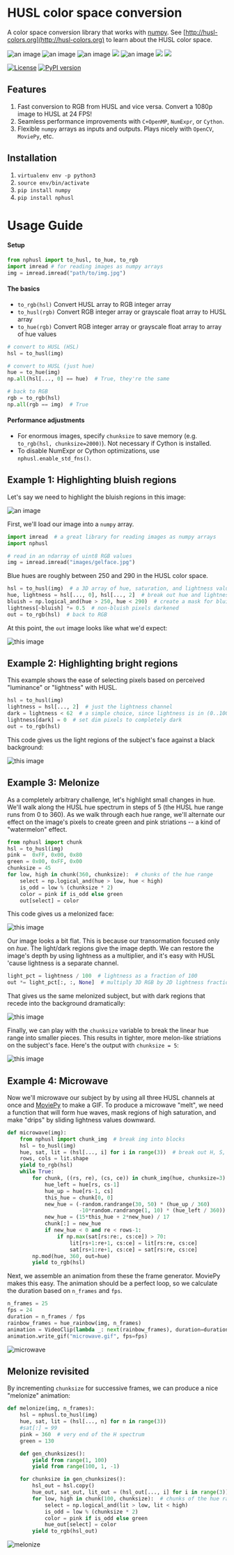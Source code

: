 # HUSL color space conversion
A color space conversion library that works with [numpy](http://numpy.org). See [http://husl-colors.org](http://husl-colors.org) to learn about the HUSL color space.

![an image](images/gelface.jpg) ![an image](images/light.jpg) ![an image](images/watermelon_final.jpg) ![](images/gelface.gif) ![an image](https://i.imgur.com/Arv5BDt.gif) ![](http://imgur.com/B3XiGOm.gif) ![](http://imgur.com/0BAP3RX.gif)

[![License](http://img.shields.io/:license-mit-blue.svg?style=flat-blue)](http://badges.mit-license.org)
[![PyPI version](https://badge.fury.io/py/nphusl.svg)](https://badge.fury.io/py/nphusl)


## Features

1. Fast conversion to RGB from HUSL and vice versa. Convert a 1080p image to HUSL at 24 FPS!
2. Seamless performance improvements with `C+OpenMP`, `NumExpr`, or `Cython`.
3. Flexible `numpy` arrays as inputs and outputs. Plays nicely with `OpenCV`, `MoviePy`, etc.

## Installation

1. `virtualenv env -p python3`
2. `source env/bin/activate`
3. `pip install numpy`
4. `pip install nphusl`

# Usage Guide
#### Setup

```python
from nphusl import to_husl, to_hue, to_rgb
import imread # for reading images as numpy arrays
img = imread.imread("path/to/img.jpg")
```

#### The basics

* `to_rgb(hsl)` Convert HUSL array to RGB integer array
* `to_husl(rgb)` Convert RGB integer array or grayscale float array to HUSL array
* `to_hue(rgb)` Convert RGB integer array or grayscale float array to array of hue values

```python
# convert to HUSL (HSL)
hsl = to_husl(img)

# convert to HUSL (just hue)
hue = to_hue(img)
np.all(hsl[..., 0] == hue)  # True, they're the same

# back to RGB
rgb = to_rgb(hsl)
np.all(rgb == img)  # True
```

#### Performance adjustments

* For enormous images, specify `chunksize` to save memory (e.g. `to_rgb(hsl, chunksize=2000)`). Not necessary if Cython is installed.
* To disable NumExpr or Cython optimizations, use `nphusl.enable_std_fns()`.

## Example 1: Highlighting bluish regions
Let's say we need to highlight the bluish regions in this image:

![an image](images/gelface.jpg)

First, we'll load our image into a `numpy` array.

```python
import imread  # a great library for reading images as numpy arrays
import nphusl 

# read in an ndarray of uint8 RGB values
img = imread.imread("images/gelface.jpg")
```

Blue hues are roughly between 250 and 290 in the HUSL color space.

```python
hsl = to_husl(img)  # a 3D array of hue, saturation, and lightness values
hue, lightness = hsl[..., 0], hsl[..., 2]  # break out hue and lightness channels
bluish = np.logical_and(hue > 250, hue < 290)  # create a mask for bluish pixels
lightness[~bluish] *= 0.5  # non-bluish pixels darkened
out = to_rgb(hsl)  # back to RGB
```

At this point, the `out` image looks like what we'd expect:

![this image](images/blue.jpg)

## Example 2: Highlighting bright regions

This example shows the ease of selecting pixels based on perceived
"luminance" or "lightness" with HUSL.

```python
hsl = to_husl(img)
lightness = hsl[..., 2]  # just the lightness channel
dark = lightness < 62  # a simple choice, since lightness is in (0..100)
lightness[dark] = 0  # set dim pixels to completely dark
out = to_rgb(hsl)
```

This code gives us the light regions of the subject's face against a
black background:

![this image](images/light.jpg)


## Example 3: Melonize

As a completely arbitrary challenge, let's highlight small changes in hue.
We'll walk along the HUSL hue spectrum in steps of 5 (the HUSL hue range
runs from 0 to 360). As we walk through each hue range, we'll alternate our
effect on the image's pixels to create green and pink striations -- a
kind of "watermelon" effect.

```python
from nphusl import chunk
hsl = to_husl(img)
pink =  0xFF, 0x00, 0x80
green = 0x00, 0xFF, 0x00
chunksize = 45
for low, high in chunk(360, chunksize):  # chunks of the hue range
    select = np.logical_and(hue > low, hue < high)
    is_odd = low % (chunksize * 2)
    color = pink if is_odd else green
    out[select] = color
```

This code gives us a melonized face:

![this image](images/watermelon_flat.jpg)

Our image looks a bit flat.
This is because our transormation focused only on *hue*. The light/dark
regions give the image depth. We can restore the image's depth by using
lightness as a multiplier, and it's easy with HUSL 'cause lightness
is a separate channel.

```python
light_pct = lightness / 100  # lightness as a fraction of 100
out *= light_pct[:, :, None]  # multiply 3D RGB by 2D lightness fraction
```

That gives us the same melonized subject, but with dark regions that
recede into the background dramatically:

![this image](images/watermelon.jpg)

Finally, we can play with the `chunksize` variable to break the linear
hue range into smaller pieces. This results in tighter, more melon-like
striations on the subject's face. Here's the output with `chunksize = 5`:

![this image](images/watermelon_final.jpg)


## Example 4: Microwave

Now we'll microwave our subject by by using all three HUSL channels at once
and [MoviePy](https://github.com/Zulko/moviepy) to make a GIF.
To produce a microwave "melt", we need a function that will form hue waves,
mask regions of high saturation, and make "drips" by sliding lightness
values downward.

```python
def microwave(img):
    from nphusl import chunk_img  # break img into blocks
    hsl = to_husl(img)
    hue, sat, lit = (hsl[..., i] for i in range(3))  # break out H, S, and L
    rows, cols = lit.shape
    yield to_rgb(hsl)
    while True:
        for chunk, ((rs, re), (cs, ce)) in chunk_img(hue, chunksize=3):
            hue_left = hue[rs, cs-1]
            hue_up = hue[rs-1, cs]
            this_hue = chunk[0, 0]
            new_hue = (-random.randrange(30, 50) * (hue_up / 360)
                       -10*random.randrange(1, 10) * (hue_left / 360))
            new_hue = (15*this_hue + 2*new_hue) / 17
            chunk[:] = new_hue
            if new_hue < 0 and re < rows-1:
                if np.max(sat[rs:re:, cs:ce]) > 70:
                    lit[rs+1:re+1, cs:ce] = lit[rs:re, cs:ce]
                    sat[rs+1:re+1, cs:ce] = sat[rs:re, cs:ce]
        np.mod(hue, 360, out=hue)
        yield to_rgb(hsl)
```

Next, we assemble an animation from these the frame
generator. MoviePy makes this easy. The animation should be a perfect
loop, so we calculate the duration based on `n_frames` and `fps`.

```python
n_frames = 25 
fps = 24
duration = n_frames / fps
rainbow_frames = hue_rainbow(img, n_frames)
animation = VideoClip(lambda _: next(rainbow_frames), duration=duration)
animation.write_gif("microwave.gif", fps=fps)
```

![microwave](http://imgur.com/0BAP3RX.gif)


## Melonize revisited
By incrementing `chunksize` for successive frames, we can produce a nice "melonize" animation:

```python
def melonize(img, n_frames):
    hsl = nphusl.to_husl(img)
    hue, sat, lit = (hsl[..., n] for n in range(3))
    #sat[:] = 99
    pink = 360  # very end of the H spectrum
    green = 130

    def gen_chunksizes():
        yield from range(1, 100)
        yield from range(100, 1, -1)

    for chunksize in gen_chunksizes():
        hsl_out = hsl.copy()
        hue_out, sat_out, lit_out = (hsl_out[..., i] for i in range(3))
        for low, high in chunk(100, chunksize):  # chunks of the hue range
            select = np.logical_and(lit > low, lit < high)
            is_odd = low % (chunksize * 2)
            color = pink if is_odd else green
            hue_out[select] = color
        yield to_rgb(hsl_out)
```

![melonize](https://i.imgur.com/Arv5BDt.gif)

